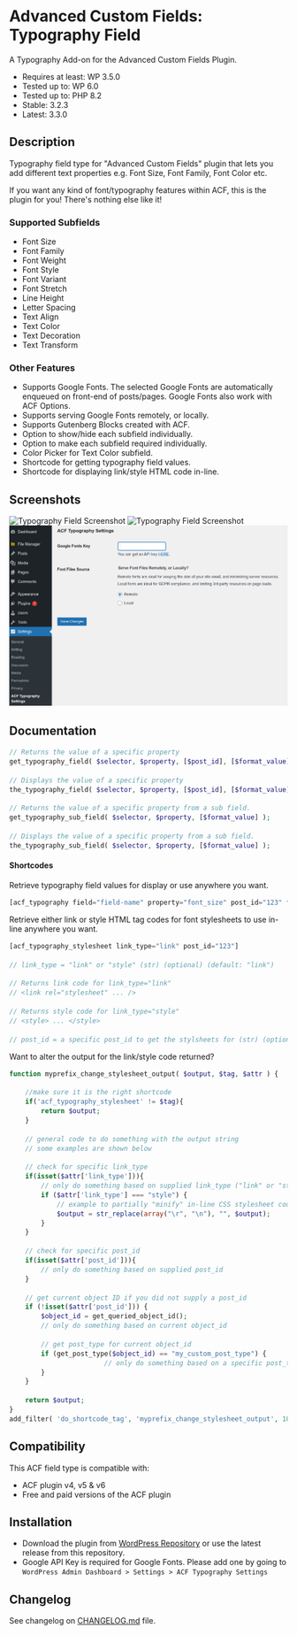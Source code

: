 # Advanced Custom Fields: Typography Field

A Typography Add-on for the Advanced Custom Fields Plugin.

  - Requires at least: WP 3.5.0
  - Tested up to: WP 6.0
  - Tested up to: PHP 8.2
  - Stable: 3.2.3
  - Latest: 3.3.0

## Description
Typography field type for "Advanced Custom Fields" plugin that lets you add different text properties e.g. Font Size, Font Family, Font Color etc.

If you want any kind of font/typography features within ACF, this is the plugin for you! There's nothing else like it!

### Supported Subfields
* Font Size
* Font Family
* Font Weight
* Font Style
* Font Variant
* Font Stretch
* Line Height
* Letter Spacing
* Text Align
* Text Color
* Text Decoration
* Text Transform

### Other Features
* Supports Google Fonts. The selected Google Fonts are automatically enqueued on front-end of posts/pages. Google Fonts also work with ACF Options.
* Supports serving Google Fonts remotely, or locally.
* Supports Gutenberg Blocks created with ACF.
* Option to show/hide each subfield individually.
* Option to make each subfield required individually.
* Color Picker for Text Color subfield.
* Shortcode for getting typography field values.
* Shortcode for displaying link/style HTML code in-line.

## Screenshots
![Typography Field Screenshot](https://raw.githubusercontent.com/mujahidi/typography/master/screenshot-1.png "Typography Sample Field Settings")
![Typography Field Screenshot](https://raw.githubusercontent.com/mujahidi/typography/master/screenshot-2.png "Typography Sample Field Content Editing")
![Typography Field Screenshot](https://github.com/codejp3/acf-typography/blob/1fe3d490fa8ecb79b3e0bb6e51f4c0a90b8b2239/screenshot-3.png "Admin Settings Page Options")

## Documentation
```php
// Returns the value of a specific property
get_typography_field( $selector, $property, [$post_id], [$format_value] );

// Displays the value of a specific property
the_typography_field( $selector, $property, [$post_id], [$format_value] );

// Returns the value of a specific property from a sub field.
get_typography_sub_field( $selector, $property, [$format_value] );

// Displays the value of a specific property from a sub field.
the_typography_sub_field( $selector, $property, [$format_value] );
```
#### Shortcodes
Retrieve typography field values for display or use anywhere you want. 
```php
[acf_typography field="field-name" property="font_size" post_id="123" format_value="1"]
```

Retrieve either link or style HTML tag codes for font stylesheets to use in-line anywhere you want.
```php
[acf_typography_stylesheet link_type="link" post_id="123"]

// link_type = "link" or "style" (str) (optional) (default: "link") 

// Returns link code for link_type="link"
// <link rel="stylesheet" ... />

// Returns style code for link_type="style"
// <style> ... </style>  

// post_id = a specific post_id to get the stylsheets for (str) (optional) (default: current post_id)
```
Want to alter the output for the link/style code returned?
```php
function myprefix_change_stylesheet_output( $output, $tag, $attr ) {
	
	//make sure it is the right shortcode
	if('acf_typography_stylesheet' != $tag){ 
		return $output;
	}
	
	// general code to do something with the output string 
	// some examples are shown below
	
	// check for specific link_type
	if(isset($attr['link_type'])){
		// only do something based on supplied link_type ("link" or "style")
		if ($attr['link_type'] === "style") {
			// example to partially "minify" in-line CSS stylesheet code 
			$output = str_replace(array("\r", "\n"), "", $output);
		}
	}
	
	// check for specific post_id
	if(isset($attr['post_id'])){
		// only do something based on supplied post_id
	}
	
	// get current object ID if you did not supply a post_id
	if (!isset($attr['post_id'])) {
		$object_id = get_queried_object_id();
		// only do something based on current object_id
		
		// get post_type for current object_id
		if (get_post_type($object_id) == "my_custom_post_type") {
                        // only do something based on a specific post_type
		}
	}

	return $output;
}
add_filter( 'do_shortcode_tag', 'myprefix_change_stylesheet_output', 10, 3);
```

## Compatibility

This ACF field type is compatible with:
* ACF plugin v4, v5 & v6
* Free and paid versions of the ACF plugin

## Installation

- Download the plugin from [WordPress Repository](https://wordpress.org/plugins/acf-typography-field/) or use the latest release from this repository.
- Google API Key is required for Google Fonts. Please add one by going to `WordPress Admin Dashboard > Settings > ACF Typography Settings`

## Changelog
See changelog on [CHANGELOG.md](CHANGELOG.md) file.
